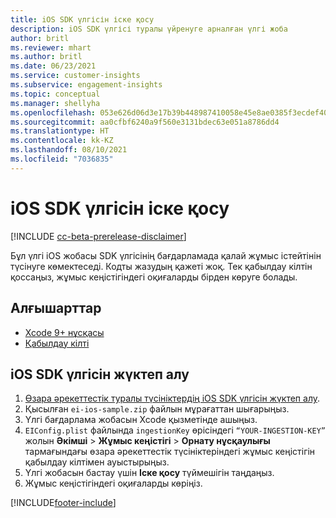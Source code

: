 ```yaml
---
title: iOS SDK үлгісін іске қосу
description: iOS SDK үлгісі туралы үйренуге арналған үлгі жоба
author: britl
ms.reviewer: mhart
ms.author: britl
ms.date: 06/23/2021
ms.service: customer-insights
ms.subservice: engagement-insights
ms.topic: conceptual
ms.manager: shellyha
ms.openlocfilehash: 053e626d06d3e17b39b448987410058e45e8ae0385f3ecdef40314cb46ae4bf4
ms.sourcegitcommit: aa0cfbf6240a9f560e3131bdec63e051a8786dd4
ms.translationtype: HT
ms.contentlocale: kk-KZ
ms.lasthandoff: 08/10/2021
ms.locfileid: "7036835"
---
```

# <a name="run-the-ios-sdk-sample"></a>iOS SDK үлгісін іске қосу

[!INCLUDE [cc-beta-prerelease-disclaimer](includes/cc-beta-prerelease-disclaimer.md)]

Бұл үлгі iOS жобасы SDK үлгісінің бағдарламада қалай жұмыс істейтінін түсінуге көмектеседі. Кодты жазудың қажеті жоқ. Тек қабылдау кілтін қоссаңыз, жұмыс кеңістігіндегі оқиғаларды бірден көруге болады.

## <a name="prerequisites"></a>Алғышарттар

- [Xcode 9+ нұсқасы](https://developer.apple.com/xcode/downloads/)
- [Қабылдау кілті](get-started-ios.md)

## <a name="download-the-ios-sdk-sample"></a>iOS SDK үлгісін жүктеп алу

1. [Өзара әрекеттестік туралы түсініктердің iOS SDK үлгісін жүктеп алу](https://download.pi.dynamics.com/sdk/EI-SDKs/ei-ios-sample.zip).
1. Қысылған `ei-ios-sample.zip` файлын мұрағаттан шығарыңыз.
1. Үлгі бағдарлама жобасын Xcode қызметінде ашыңыз.
1. `EIConfig.plist` файлында `ingestionKey` өрісіндегі `“YOUR-INGESTION-KEY”` жолын **Әкімші** > **Жұмыс кеңістігі** > **Орнату нұсқаулығы** тармағындағы өзара әрекеттестік түсініктеріндегі жұмыс кеңістігін қабылдау кілтімен ауыстырыңыз.
1. Үлгі жобасын бастау үшін **Іске қосу** түймешігін таңдаңыз.
1. Жұмыс кеңістігіндегі оқиғаларды көріңіз.

[!INCLUDE[footer-include](../includes/footer-banner.md)]

